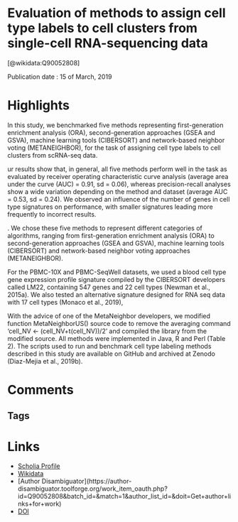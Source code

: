 
Evaluation of methods to assign cell type labels to cell clusters from single-cell RNA-sequencing data
======================================================================================================
  
  [@wikidata:Q90052808]  
  
Publication date : 15 of March, 2019  

# Highlights
In this study, we benchmarked five methods representing first-generation enrichment analysis (ORA), second-generation approaches (GSEA and GSVA), machine learning tools (CIBERSORT) and network-based neighbor voting (METANEIGHBOR), for the task of assigning cell type labels to cell clusters from scRNA-seq data.

ur results show that, in general, all five methods perform well in the task as evaluated by receiver operating characteristic curve analysis (average area under the curve (AUC) = 0.91, sd = 0.06), whereas precision-recall analyses show a wide variation depending on the method and dataset (average AUC = 0.53, sd = 0.24). We observed an influence of the number of genes in cell type signatures on performance, with smaller signatures leading more frequently to incorrect results.

. We chose these five methods to represent different categories of algorithms, ranging from first-generation enrichment analysis (ORA) to second-generation approaches (GSEA and GSVA), machine learning tools (CIBERSORT) and network-based neighbor voting approaches (METANEIGHBOR). 

 For the PBMC-10X and PBMC-SeqWell datasets, we used a blood cell type gene expression profile signature compiled by the CIBERSORT developers called LM22, containing 547 genes and 22 cell types (Newman et al., 2015a). We also tested an alternative signature designed for RNA seq data with 17 cell types (Monaco et al., 2019), 

 With the advice of one of the MetaNeighbor developers, we modified function MetaNeighborUS() source code to remove the averaging command ‘cell_NV <- (cell_NV+t(cell_NV))/2’ and compiled the library from the modified source. All methods were implemented in Java, R and Perl (Table 2). The scripts used to run and benchmark cell type labeling methods described in this study are available on GitHub and archived at Zenodo (Diaz-Mejia et al., 2019b).

 
# Comments

## Tags

# Links
  
 * [Scholia Profile](https://scholia.toolforge.org/work/Q90052808)  
 * [Wikidata](https://www.wikidata.org/wiki/Q90052808)  
 * [Author Disambiguator](https://author-
disambiguator.toolforge.org/work_item_oauth.php?id=Q90052808&batch_id=&match=1&author_list_id=&doit=Get+author+links+for+work)  
 * [DOI](https://doi.org/10.12688/F1000RESEARCH.18490.3)  

